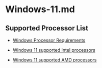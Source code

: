 # Windows-11.md

## Supported Processor List

* [Windows Processor Requirements](https://learn.microsoft.com/en-us/windows-hardware/design/minimum/windows-processor-requirements)

* [Windows 11 supported Intel processors](https://learn.microsoft.com/en-us/windows-hardware/design/minimum/supported/windows-11-supported-intel-processors)

* [Windows 11 supported AMD processors](https://learn.microsoft.com/en-us/windows-hardware/design/minimum/supported/windows-11-supported-amd-processors)
